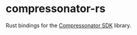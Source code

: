 compressonator-rs
=================

Rust bindings for the [Compressonator SDK](https://github.com/GPUOpen-Tools/Compressonator) library.